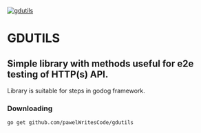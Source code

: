 [![gdutils](https://github.com/pawelWritesCode/gdutils/workflows/gdutils/badge.svg)](https://github.com/pawelWritesCode/gdutils/actions)

# GDUTILS

## Simple library with methods useful for e2e testing of HTTP(s) API.

Library is suitable for steps in godog framework.

### Downloading

`go get github.com/pawelWritesCode/gdutils`
